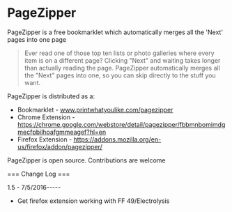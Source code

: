 PageZipper
==========

PageZipper is a free bookmarklet which automatically merges all the 'Next' pages into one page
> Ever read one of those top ten lists or photo galleries where every item is on a different page?
> Clicking "Next" and waiting takes longer than actually reading the page.
> PageZipper automatically merges all the "Next" pages into one, so you can skip directly to the stuff you want.

PageZipper is distributed as a:

* Bookmarklet - www.printwhatyoulike.com/pagezipper
* Chrome Extension - https://chrome.google.com/webstore/detail/pagezipper/fbbmnbomimdgmecfpbilhoafgmmeagef?hl=en
* Firefox Extension - https://addons.mozilla.org/en-us/firefox/addon/pagezipper/

PageZipper is open source. Contributions are welcome


=== Change Log ===

1.5 - 7/5/2016-----
* Get firefox extension working with FF 49/Electrolysis
